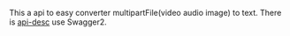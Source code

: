 This a api to easy converter multipartFile(video audio image) to text.
There is [api-desc](http://localhost:8080/converter-api/swagger-ui.html) use Swagger2.
